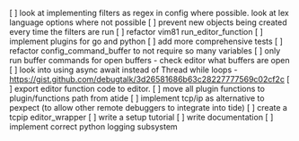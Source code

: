[ ] look at implementing filters as regex in config where possible. look at lex language options where not possible
[ ] prevent new objects being created every time the filters are run
[ ] refactor vim81 run_editor_function
[ ] implement plugins for go and python
[ ] add more comprehensive tests
[ ] refactor config_command_buffer to not require so many variables
[ ] only run buffer commands for open buffers - check editor what buffers are open
[ ] look into using async await instead of Thread while loops - https://gist.github.com/debugtalk/3d26581686b63c28227777569c02cf2c
[ ] export editor function code to editor.
[ ] move all plugin functions to plugin/functions path from atide
[ ] implement tcp/ip as alternative to pexpect (to allow other remote debuggers to integrate into tide)
[ ] create a tcpip editor_wrapper
[ ] write a setup tutorial
[ ] write documentation
[ ] implement correct python logging subsystem
